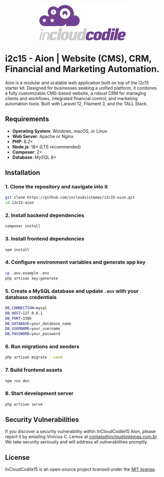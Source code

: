<p align="center">
  <a href="https://incloudsistemas.com.br" target="_blank">
    <img src="https://github.com/incloudsistemas/i2c15-aion/blob/main/public/images/i2c-logo-large.png" 
    alt="The i2c | InCloud skeleton engine application logo.">
  </a>
</p>

# i2c15 - Aion | Website (CMS), CRM, Financial and Marketing Automation. 

Aion is a modular and scalable web application built on top of the i2c15 starter kit. Designed for businesses seeking a unified platform, it combines a fully customizable CMS-based website, a robust CRM for managing clients and workflows, integrated financial control, and marketing automation tools. Built with Laravel 12, Filament 3, and the TALL Stack.

## Requirements

- **Operating System**: Windows, macOS, or Linux
- **Web Server**: Apache or Nginx
- **PHP**: 8.2+
- **Node.js**: 18+ (LTS recommended)
- **Composer**: 2+
- **Database**: MySQL 8+

## Installation

### 1. Clone the repository and navigate into it

```bash
git clone https://github.com/incloudsistemas/i2c15-aion.git
cd i2c15-aion
```

### 2. Install backend dependencies

```bash
composer install
```

### 3. Install frontend dependencies

```bash
npm install
```

### 4. Configure environment variables and generate app key

```bash
cp .env.example .env
php artisan key:generate
```

### 5. Create a MySQL database and update `.env` with your database credentials

```bash
DB_CONNECTION=mysql
DB_HOST=127.0.0.1
DB_PORT=3306
DB_DATABASE=your_database_name
DB_USERNAME=your_username
DB_PASSWORD=your_password
```

### 6. Run migrations and seeders

```bash
php artisan migrate --seed
```

### 7. Build frontend assets

```bash
npm run dev
```

### 8. Start development server

```bash
php artisan serve
```

## Security Vulnerabilities

If you discover a security vulnerability within InCloudCodile15 Aion, please report it by emailing Vinícius C. Lemos at [contato@incloudsistemas.com.br](mailto:contato@incloudsistemas.com.br). We take security seriously and will address all vulnerabilities promptly.

## License

InCloudCodile15 is an open-source project licensed under the [MIT license](https://opensource.org/licenses/MIT).
